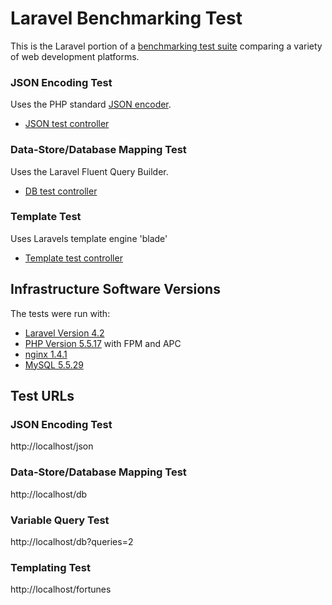 # Laravel Benchmarking Test

This is the Laravel portion of a [benchmarking test suite](../) comparing a variety of web development platforms.

### JSON Encoding Test
Uses the PHP standard [JSON encoder](http://www.php.net/manual/en/function.json-encode.php).

* [JSON test controller](application/routes.php)


### Data-Store/Database Mapping Test
Uses the Laravel Fluent Query Builder.

* [DB test controller](application/routes.php)

### Template Test
Uses Laravels template engine 'blade'

* [Template test controller](application/controllers/Bench.php)


## Infrastructure Software Versions
The tests were run with:

* [Laravel Version 4.2](http://laravel.com/)
* [PHP Version 5.5.17](http://www.php.net/) with FPM and APC
* [nginx 1.4.1](http://nginx.org/)
* [MySQL 5.5.29](https://dev.mysql.com/)

## Test URLs
### JSON Encoding Test

http://localhost/json

### Data-Store/Database Mapping Test

http://localhost/db

### Variable Query Test
    
http://localhost/db?queries=2

### Templating Test

http://localhost/fortunes